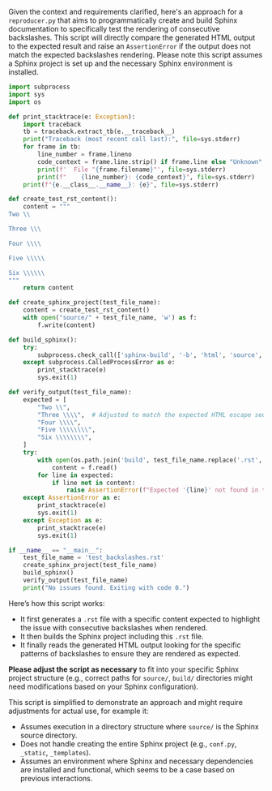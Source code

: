 Given the context and requirements clarified, here's an approach for a `reproducer.py` that aims to programmatically create and build Sphinx documentation to specifically test the rendering of consecutive backslashes. This script will directly compare the generated HTML output to the expected result and raise an `AssertionError` if the output does not match the expected backslashes rendering. Please note this script assumes a Sphinx project is set up and the necessary Sphinx environment is installed.

```python
import subprocess
import sys
import os

def print_stacktrace(e: Exception):
    import traceback
    tb = traceback.extract_tb(e.__traceback__)
    print("Traceback (most recent call last):", file=sys.stderr)
    for frame in tb:
        line_number = frame.lineno
        code_context = frame.line.strip() if frame.line else "Unknown"
        print(f'  File "{frame.filename}"', file=sys.stderr)
        print(f"    {line_number}: {code_context}", file=sys.stderr)
    print(f"{e.__class__.__name__}: {e}", file=sys.stderr)

def create_test_rst_content():
    content = """
Two \\

Three \\\

Four \\\\

Five \\\\\

Six \\\\\\
"""
    return content

def create_sphinx_project(test_file_name):
    content = create_test_rst_content()
    with open("source/" + test_file_name, 'w') as f:
        f.write(content)

def build_sphinx():
    try:
        subprocess.check_call(['sphinx-build', '-b', 'html', 'source', 'build'])
    except subprocess.CalledProcessError as e:
        print_stacktrace(e)
        sys.exit(1)

def verify_output(test_file_name):
    expected = [
        "Two \\",
        "Three \\\\",  # Adjusted to match the expected HTML escape sequence
        "Four \\\\",
        "Five \\\\\\\\",
        "Six \\\\\\\\",
    ]
    try:
        with open(os.path.join('build', test_file_name.replace('.rst', '.html')), 'r') as f:
            content = f.read()
        for line in expected:
            if line not in content:
                raise AssertionError(f"Expected '{line}' not found in the HTML output.")
    except AssertionError as e:
        print_stacktrace(e)
        sys.exit(1)
    except Exception as e:
        print_stacktrace(e)
        sys.exit(1)

if __name__ == "__main__":
    test_file_name = 'test_backslashes.rst'
    create_sphinx_project(test_file_name)
    build_sphinx()
    verify_output(test_file_name)
    print("No issues found. Exiting with code 0.")
```

Here’s how this script works:
- It first generates a `.rst` file with a specific content expected to highlight the issue with consecutive backslashes when rendered.
- It then builds the Sphinx project including this `.rst` file.
- It finally reads the generated HTML output looking for the specific patterns of backslashes to ensure they are rendered as expected.

**Please adjust the script as necessary** to fit into your specific Sphinx project structure (e.g., correct paths for `source/`, `build/` directories might need modifications based on your Sphinx configuration).

This script is simplified to demonstrate an approach and might require adjustments for actual use, for example it:
- Assumes execution in a directory structure where `source/` is the Sphinx source directory.
- Does not handle creating the entire Sphinx project (e.g., `conf.py`, `_static`, `_templates`).
- Assumes an environment where Sphinx and necessary dependencies are installed and functional, which seems to be a case based on previous interactions.